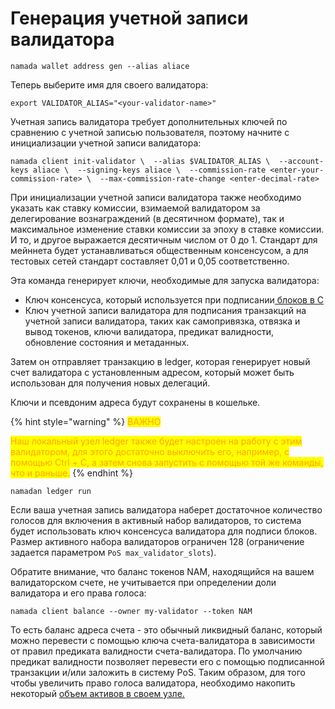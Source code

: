 # Генерация учетной записи валидатора

```
namada wallet address gen --alias aliace
```

Теперь выберите имя для своего валидатора:

```
export VALIDATOR_ALIAS="<your-validator-name>"
```

Учетная запись валидатора требует дополнительных ключей по сравнению с учетной записью пользователя, поэтому начните с инициализации учетной записи валидатора:

```
namada client init-validator \  --alias $VALIDATOR_ALIAS \  --account-keys aliace \  --signing-keys aliace \  --commission-rate <enter-your-commission-rate> \  --max-commission-rate-change <enter-decimal-rate>
```

При инициализации учетной записи валидатора также необходимо указать как ставку комиссии, взимаемой валидатором за делегирование вознаграждений (в десятичном формате), так и максимальное изменение ставки комиссии за эпоху в ставке комиссии. И то, и другое выражается десятичным числом от 0 до 1. Стандарт для мейннета будет устанавливаться общественным консенсусом, а для тестовых сетей стандарт составляет 0,01 и 0,05 соответственно.

Эта команда генерирует ключи, необходимые для запуска валидатора:

* Ключ консенсуса, который используется при подписании[ блоков в C](https://docs.cometbft.com/v0.37/core/validators#validator-keys)
* Ключ учетной записи валидатора для подписания транзакций на учетной записи валидатора, таких как самопривязка, отвязка и вывод токенов, ключи валидатора, предикат валидности, обновление состояния и метаданных.

Затем он отправляет транзакцию в ledger, которая генерирует новый счет валидатора с установленным адресом, который может быть использован для получения новых делегаций.

Ключи и псевдоним адреса будут сохранены в кошельке.

{% hint style="warning" %}
<mark style="color:orange;">ВАЖНО</mark>

<mark style="color:orange;">Наш локальный узел ledger также будет настроен на работу с этим валидатором, для этого достаточно выключить его, например, с помощью Ctrl + C, а затем снова запустить с помощью той же команды, что и раньше.</mark>
{% endhint %}

```
namadan ledger run
```

Если ваша учетная запись валидатора наберет достаточное количество голосов для включения в активный набор валидаторов, то система будет использовать ключ консенсуса валидатора для подписи блоков. Размер активного набора валидаторов ограничен 128 (ограничение задается параметром `PoS max_validator_slots`).

Обратите внимание, что баланс токенов NAM, находящийся на вашем валидаторском счете, не учитывается при определении доли валидатора и его права голоса:

```
namada client balance --owner my-validator --token NAM
```

То есть баланс адреса счета - это обычный ликвидный баланс, который можно перевести с помощью ключа счета-валидатора в зависимости от правил предиката валидности счета-валидатора. По умолчанию предикат валидности позволяет перевести его с помощью подписанной транзакции и/или заложить в систему PoS. Таким образом, для того чтобы увеличить право голоса валидатора, необходимо накопить некоторый [объем активов в своем узле.](svyazyvanie-staking.md)
